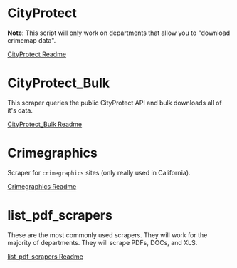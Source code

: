 # CityProtect

**Note**: This script will only work on departments that allow you to "download crimemap data".

[CityProtect Readme](https://github.com/CaptainStabs/Scrapers/blob/master/scrapers/Base_Scripts/Scrapers/cityprotect/cityprotect.md)

# CityProtect_Bulk

This scraper queries the public CityProtect API and bulk downloads all of it's data.

[CityProtect_Bulk Readme](https://github.com/CaptainStabs/Scrapers/tree/master/scrapers/Base_Scripts/Scrapers/CityProtect_Bulk)

# Crimegraphics

Scraper for `crimegraphics` sites (only really used in California).

[Crimegraphics Readme](https://github.com/CaptainStabs/Scrapers/blob/master/scrapers/Base_Scripts/Scrapers/crimegraphics/Crimegraphics_scraper_readme.md)

# list_pdf_scrapers

These are the most commonly used scrapers. They will work for the majority of departments. They will scrape PDFs, DOCs, and XLS.

[list_pdf_scrapers Readme](https://github.com/Police-Data-Accessibility-Project/Scrapers/blob/master/scrapers/Base_scripts/Scrapers/list_pdf_extractors/list_pdf_readme.md)
